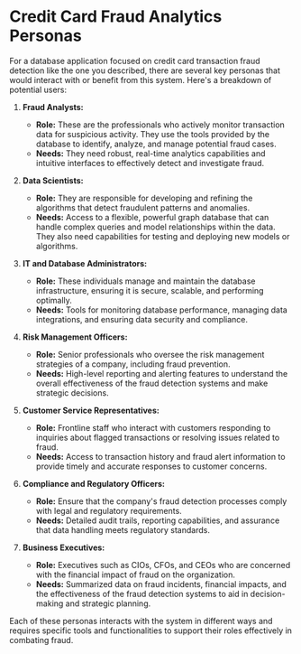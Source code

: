 # Credit Card Fraud Analytics Personas

For a database application focused on credit card transaction fraud detection like the one you described, there are several key personas that would interact with or benefit from this system. Here's a breakdown of potential users:

1.  **Fraud Analysts:**

    -   **Role:** These are the professionals who actively monitor transaction data for suspicious activity. They use the tools provided by the database to identify, analyze, and manage potential fraud cases.
    -   **Needs:** They need robust, real-time analytics capabilities and intuitive interfaces to effectively detect and investigate fraud.
2.  **Data Scientists:**

    -   **Role:** They are responsible for developing and refining the algorithms that detect fraudulent patterns and anomalies.
    -   **Needs:** Access to a flexible, powerful graph database that can handle complex queries and model relationships within the data. They also need capabilities for testing and deploying new models or algorithms.
3.  **IT and Database Administrators:**

    -   **Role:** These individuals manage and maintain the database infrastructure, ensuring it is secure, scalable, and performing optimally.
    -   **Needs:** Tools for monitoring database performance, managing data integrations, and ensuring data security and compliance.
4.  **Risk Management Officers:**

    -   **Role:** Senior professionals who oversee the risk management strategies of a company, including fraud prevention.
    -   **Needs:** High-level reporting and alerting features to understand the overall effectiveness of the fraud detection systems and make strategic decisions.
5.  **Customer Service Representatives:**

    -   **Role:** Frontline staff who interact with customers responding to inquiries about flagged transactions or resolving issues related to fraud.
    -   **Needs:** Access to transaction history and fraud alert information to provide timely and accurate responses to customer concerns.
6.  **Compliance and Regulatory Officers:**

    -   **Role:** Ensure that the company's fraud detection processes comply with legal and regulatory requirements.
    -   **Needs:** Detailed audit trails, reporting capabilities, and assurance that data handling meets regulatory standards.
7.  **Business Executives:**

    -   **Role:** Executives such as CIOs, CFOs, and CEOs who are concerned with the financial impact of fraud on the organization.
    -   **Needs:** Summarized data on fraud incidents, financial impacts, and the effectiveness of the fraud detection systems to aid in decision-making and strategic planning.

Each of these personas interacts with the system in different ways and requires specific tools and functionalities to support their roles effectively in combating fraud.